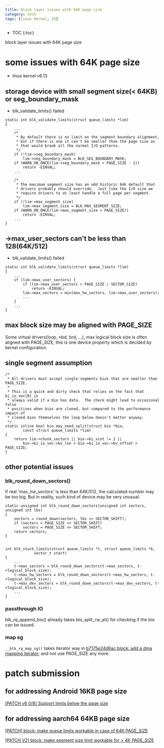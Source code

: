 ```yaml
---
title: block layer issues with 64K page size
category: tech
tags: [linux kernel, IO]
---
```


* TOC
{:toc}

block layer issues with 64K page size

# **some issues with 64K page size**

- linux kernel v6.13

## storage device with small segment size(< 64KB) or seg_boundary_mask

- blk_validate_limits() failed

```
static int blk_validate_limits(struct queue_limits *lim)
{
    ...
	/*
	 * By default there is no limit on the segment boundary alignment,
	 * but if there is one it can't be smaller than the page size as
	 * that would break all the normal I/O patterns.
	 */
	if (!lim->seg_boundary_mask)
		lim->seg_boundary_mask = BLK_SEG_BOUNDARY_MASK;
	if (WARN_ON_ONCE(lim->seg_boundary_mask < PAGE_SIZE - 1))
		return -EINVAL;
    ...

    /*
	 * The maximum segment size has an odd historic 64k default that
	 * drivers probably should override.  Just like the I/O size we
	 * require drivers to at least handle a full page per segment.
	 */
	if (!lim->max_segment_size)
		lim->max_segment_size = BLK_MAX_SEGMENT_SIZE;
	if (WARN_ON_ONCE(lim->max_segment_size < PAGE_SIZE))
		return -EINVAL;
    ...
}
```

## ->max_user_sectors can't be less than 128(64K/512)

- blk_validate_limits() failed

```
static int blk_validate_limits(struct queue_limits *lim)
{
    ...
	if (lim->max_user_sectors) {
		if (lim->max_user_sectors < PAGE_SIZE / SECTOR_SIZE)
			return -EINVAL;
		lim->max_sectors = min(max_hw_sectors, lim->max_user_sectors);
        ...
    }
    ...
}
```

## max block size may be aligned with PAGE_SIZE

Some virtual drivers(loop, nbd, brd, ...), max logical block size is often aligned
with PAGE_SIZE, this is one device property which is decided by kernel configuration.

## single segment assumption

```
/*
 * All drivers must accept single-segments bios that are smaller than PAGE_SIZE.
 *
 * This is a quick and dirty check that relies on the fact that bi_io_vec[0] is
 * always valid if a bio has data.  The check might lead to occasional false
 * positives when bios are cloned, but compared to the performance impact of
 * cloned bios themselves the loop below doesn't matter anyway.
 */
static inline bool bio_may_need_split(struct bio *bio,
		const struct queue_limits *lim)
{
	return lim->chunk_sectors || bio->bi_vcnt != 1 ||
		bio->bi_io_vec->bv_len + bio->bi_io_vec->bv_offset > PAGE_SIZE;
}
```

## other potential issues

### blk_round_down_sectors()

If real 'max_hw_sectors' is less than 64K/512, the calculated number may be
too big. But in reality, such kind of device may be very unusual.

```
static unsigned int blk_round_down_sectors(unsigned int sectors, unsigned int lbs)
{
	sectors = round_down(sectors, lbs >> SECTOR_SHIFT);
	if (sectors < PAGE_SIZE >> SECTOR_SHIFT)
		sectors = PAGE_SIZE >> SECTOR_SHIFT;
	return sectors;
}


int blk_stack_limits(struct queue_limits *t, struct queue_limits *b,
		     sector_t start)
{
    ...
	t->max_sectors = blk_round_down_sectors(t->max_sectors, t->logical_block_size);
	t->max_hw_sectors = blk_round_down_sectors(t->max_hw_sectors, t->logical_block_size);
	t->max_dev_sectors = blk_round_down_sectors(t->max_dev_sectors, t->logical_block_size);
    ...
}
```

### passthrough IO

blk_rq_append_bio() already takes bio_split_rw_at() for checking if the bio can
be issued.

### map sg

`__blk_rq_map_sg()` takes iterator way in [b7175e24d6ac block: add a dma mapping iterator](https://git.kernel.org/pub/scm/linux/kernel/git/torvalds/linux.git/commit/?id=b7175e24d6acf79d9f3af9ce9d3d50de1fa748ec), and not use PAGE_SIZE
any more.


# patch submission


## for addressing Android 16KB page size

[[PATCH v6 0/8] Support limits below the page size](https://lore.kernel.org/linux-block/20230612203314.17820-1-bvanassche@acm.org/) 


## for addressing aarch64 64KB page size

[\[PATCH\] block: make queue limits workable in case of 64K PAGE_SIZE](https://lore.kernel.org/linux-block/20250102015620.500754-1-ming.lei@redhat.com/)

[\[PATCH V2\] block: make segment size limit workable for > 4K PAGE_SIZE](https://lore.kernel.org/linux-block/20250210090319.1519778-1-ming.lei@redhat.com/T/#u)
